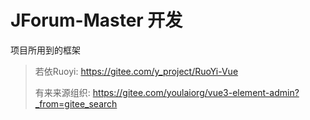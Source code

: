 # JForum-Master 开发

项目所用到的框架
> 若依Ruoyi: https://gitee.com/y_project/RuoYi-Vue
>
> 有来来源组织: https://gitee.com/youlaiorg/vue3-element-admin?_from=gitee_search